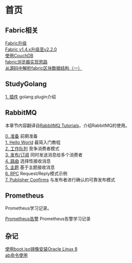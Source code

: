 # 首页

## Fabric相关

[Fabric升级](fabric/upgrade.md)  
[Fabric v1.4.x升级至v2.2.0](fabric/example.md)  
[使用CouchDB](fabric/使用CouchDB.md)  
[fabric浏览器实现思路](fabric/fabric浏览器实现思路.md)  
[从源码中解析fabric区块数据结构（一）](fabric/browser/00.md)  

## StudyGolang

[1. 插件](golang/plugin.md) golang plugin介绍  

## RabbitMQ

本章节内容翻译自[RabbitMQ Tutorials](https://www.rabbitmq.com/getstarted.html)，介绍RabbitMQ的使用。  

[0. 准备](RabbitMQ/00.md) 前期准备  
[1. Hello World](RabbitMQ/1.md) 最简入门教程  
[2. 工作队列](RabbitMQ/2.md) 竞争消费者模式  
[3. 发布/订阅](RabbitMQ/3.md) 同时发送消息给多个消费者  
[4. 路由](RabbitMQ/4.md) 选择性接收消息  
[5. 主题](RabbitMQ/5.md) 基于主题接收消息  
[6. RPC](RabbitMQ/6.md) Request/Reply模式示例  
[7. Publisher Confirms](RabbitMQ/7.md) 与发布者进行确认的可靠发布模式  

## Prometheus

Prometheus学习记录。

[Prometheus告警](Prometheus/alertmanager.md) Prometheus告警学习记录

## 杂记

[使用boot.iso镜像安装Oracle Linux 8](杂记/boot镜像安装OL8.md)  
[ab命令使用](杂记/ab使用.md)
  